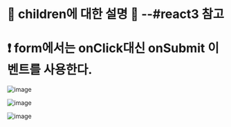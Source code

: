 # 🧒 children에 대한 설명 🧒 --#react3 참고

# ❗ form에서는 onClick대신 onSubmit 이벤트를 사용한다.

![image](https://github.com/kgy424/react_basic/assets/129706828/4eddbeeb-0a52-4060-a644-bceb0c1f35ca)

![image](https://github.com/kgy424/react_basic/assets/129706828/7ba606f7-23fc-4d84-a387-2552fc887754)

![image](https://github.com/kgy424/react_basic/assets/129706828/5acf1bc7-0687-4621-8565-e3e4330a4f0d)
